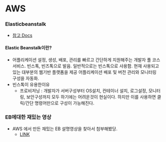 # AWS

### Elasticbeanstalk
- [참고 Docs](https://docs.aws.amazon.com/ko_kr/elasticbeanstalk/latest/dg/Welcome.html)

#### Elastic Beanstalk이란?
- 어플리케이션 설정, 생성, 배포, 관리를 빠르고 간단하게 지원해주는 개발자 풀 코스 서비스.
빈스톡, 빈즈톡으로 발음. 일반적으로는 빈스톡으로 사용함.
현재 사용되고 있는 대부분의 웹기반 플랫폼을 제공
어플리케이션 배포 및 버전 관리와 모니터링 구성을 자동화.
- 빈스톡이 유용한이유
  + 프로비저닝 : 개발자가 서버구성부터 OS설치, 컨테이너 설치, 로그설정, 모니터링, 보안구성까지 모두 하기에는 어려운것이 현실이다. 하지만 이를 사용하면 클릭/간단 명령어만으로 구성이 가능해진다.
  

### EB에대한 재밌는 영상
- AWS 에서 만든 재밌는 EB 설명영상을 찾아서 첨부해봤당.
  + [LINK](https://www.youtube.com/watch?v=SrwxAScdyT0&t=18s)